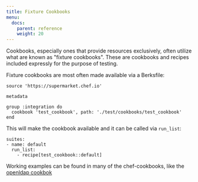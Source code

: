 ```yaml
---
title: Fixture Cookbooks  
menu:
  docs:
    parent: reference
    weight: 20
---
```


Cookbooks, especially ones that provide resources exclusively, often utilize what are known as "fixture cookbooks". These are cookbooks and recipes included expressly for the purpose of testing. 

Fixture cookbooks are most often made available via a Berksfile:

```
source 'https://supermarket.chef.io'

metadata

group :integration do
  cookbook 'test_cookbook', path: './test/cookbooks/test_cookbook'
end
```

This will make the cookbook available and it can be called via `run_list`:

```
suites:
- name: default
  run_list:
    - recipe[test_cookbook::default]
```

Working examples can be found in many of the chef-cookbooks, like the [openldap cookbok](https://github.com/chef-cookbooks/openldap/tree/master/test/cookbooks/openldap-test)

